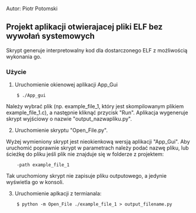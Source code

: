 Autor: Piotr Potomski
## Projekt aplikacji otwierajacej pliki ELF bez wywołań systemowych 

Skrypt generuje interpretowalny kod dla dostarczonego ELF z możliwością wykonania go. 


### Użycie
1. Uruchomienie okienowej aplikacji App_Gui 
```console
    $ ./App_gui
```
Należy wybrać plik (np. example_file_1, który jest skompilowanym plikiem example_file_1.c), a następnie kliknąć przycisk "Run". Aplikacja wygeneruje skrypt wyjściowy o nazwie "output_nazwapliku.py".

2. Uruchomienie skryptu "Open_File.py".

Wyżej wymieniony skrypt jest nieokienkową wersją aplikacji "App_Gui". Aby uruchomić poprawnie skrypt w parametrach
należy podać nazwę pliku, lub ścieżkę do pliku jeśli plik nie znajduje się w folderze z projektem:
```console
    -path example_file_1
```
Tak uruchomiony skrypt nie zapisuje pliku outputowego, a jedynie wyświetla go w konsoli.


3. Uruchomienie aplkacji z termianala:
```console
    $ python -m Open_File ./example_file_1 > output_filename.py
```
